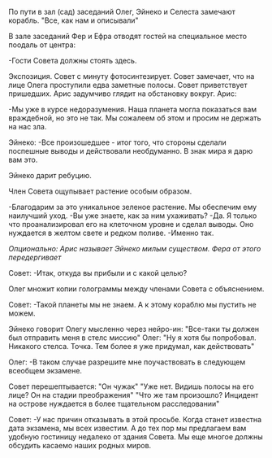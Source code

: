 По пути в зал (сад) заседаний Олег, Эйнеко и Селеста замечают корабль.
"Все, как нам и описывали"

В зале заседаний Фер и Ефра отводят гостей на специальное место поодаль от центра:

-Гости Совета должны стоять здесь.

Экспозиция. 
Совет с минуту фотосинтезирует. Совет замечает, что на лице Олега проступили едва заметные полосы. Совет приветствует пришедших. Арис задумчиво глядит на обстановку вокруг. Арис:

-Мы уже в курсе недоразумения. Наша планета могла показаться вам враждебной, но это не так. Мы сожалеем об этом и просим не держать на нас зла.

Эйнеко:
-Все произошедшее - итог того, что стороны сделали поспешные выводы и действовали необдуманно. В знак мира я дарю вам это.

Эйнеко дарит ребуцию.

Член Совета ощупывает растение особым образом.

-Благодарим за это уникальное зеленое растение. Мы обеспечим ему наилучший уход.
-Вы уже знаете, как за ним ухаживать?
-Да. Я только что проанализировал его на клеточном уровне и сделал выводы. Оно нуждается в желтом свете и редком поливе.
-Именно так.

*Опционально: Арис называет Эйнеко милым существом. Фера от этого передергивает*

Совет:
-Итак, откуда вы прибыли и с какой целью?

Олег множит копии голограммы между членами Совета с объяснением.

Совет:
-Такой планеты мы не знаем. А к этому кораблю мы пустить не можем.

Эйнеко говорит Олегу мысленно через нейро-ин:
"Все-таки ты должен был отправить меня в стелс миссию"
Олег:
"Ну я хотя бы попробовал. Никакого стелса. Точка. Тем более я уже придумал, как действовать"

Олег:
-В таком случае разрешите мне поучаствовать в следующем всеобщем экзамене.

Совет перешептывается:
"Он чужак"
"Уже нет. Видишь полосы на его лице? Он на стадии преображения"
"Что же там произошло? Инцидент на острове нуждается в более тщательном расследовании"

Совет:
-У нас причин отказывать в этой просьбе. Когда станет известна дата экзамена, мы всех известим. А до тех пор мы предлагаем вам удобную гостиницу недалеко от здания Совета. Мы еще многое должны обсудить касаемо наших родных миров.




